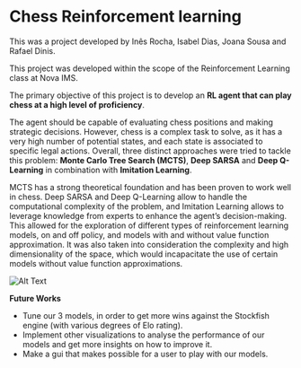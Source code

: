 # Chess Reinforcement learning

This was a project developed by Inês Rocha, Isabel Dias, Joana Sousa and Rafael Dinis. 

This project was developed within the scope of the Reinforcement Learning class at Nova IMS.

The primary objective of this project is to develop an **RL agent that can play chess at a high level of proficiency**.

The agent should be capable of evaluating chess positions and making strategic decisions. However, chess is a complex task to solve, as it has a very high number of potential states, and each state is associated to specific legal actions.
Overall, three distinct approaches were tried to tackle this problem: **Monte Carlo Tree Search (MCTS)**, **Deep SARSA** and **Deep Q-Learning** in combination with **Imitation Learning**. 

MCTS has a strong theoretical foundation and has been proven to work well in chess.
Deep SARSA and Deep Q-Learning allow to handle the computational complexity of the problem, and Imitation Learning allows to leverage knowledge from experts to enhance the agent’s decision-making. This allowed for the exploration of different types of reinforcement learning models, on and off policy, and models with and without value function approximation. It was also taken into consideration the complexity and high dimensionality of the space, which would incapacitate the use of certain models without value function approximations.

![Alt Text](https://images.chesscomfiles.com/uploads/v1/images_users/tiny_mce/SamCopeland/phpuTejFE.gif)

**Future Works**
* Tune our 3 models, in order to get more wins against the Stockfish engine (with various degrees of Elo rating).
* Implement other visualizations to analyse the performance of our models and get more insights on how to improve it.
* Make a gui that makes possible for a user to play with our models.
